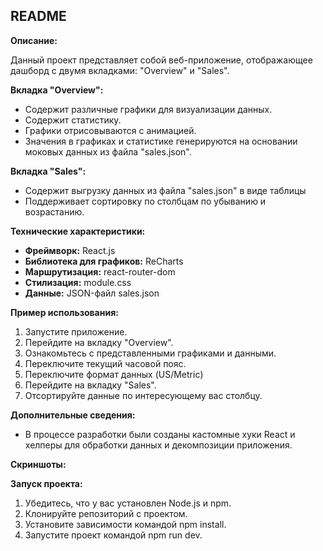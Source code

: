 ## README

**Описание:**

Данный проект представляет собой веб-приложение, отображающее дашборд с двумя вкладками: "Overview" и "Sales".

**Вкладка "Overview":**

* Содержит различные графики для визуализации данных.
* Содержит статистику.
* Графики отрисовываются с анимацией.
* Значения в графиках и статистике генерируются на основании моковых данных из файла "sales.json".

**Вкладка "Sales":**

* Содержит выгрузку данных из файла "sales.json" в виде таблицы
* Поддерживает сортировку по столбцам по убыванию и возрастанию.

**Технические характеристики:**

* **Фреймворк:** React.js
* **Библиотека для графиков:** ReCharts
* **Маршрутизация:** react-router-dom
* **Стилизация:** module.css
* **Данные:** JSON-файл sales.json

**Пример использования:**

1. Запустите приложение.
2. Перейдите на вкладку "Overview".
3. Ознакомьтесь с представленными графиками и данными.
4. Переключите текущий часовой пояс.
5. Переключите формат данных (US/Metric)
4. Перейдите на вкладку "Sales".
5. Отсортируйте данные по интересующему вас столбцу.

**Дополнительные сведения:**

* В процессе разработки были созданы кастомные хуки React и хелперы для обработки данных и декомпозиции приложения.

**Скриншоты:**

**Запуск проекта:**

1. Убедитесь, что у вас установлен Node.js и npm. 
2. Клонируйте репозиторий с проектом. 
3. Установите зависимости командой npm install. 
4. Запустите проект командой npm run dev.
